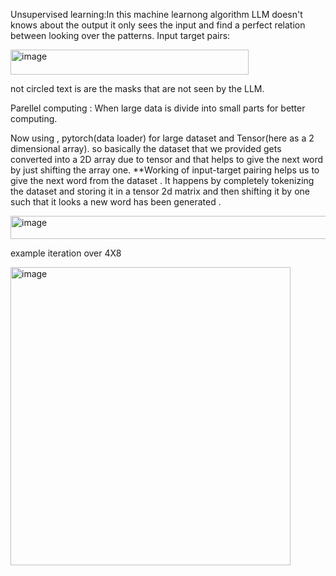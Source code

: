 Unsupervised learning:In this machine learnong algorithm LLM doesn't knows about the output it only sees the input and find a perfect relation
                      between looking over the patterns.
Input target pairs:

  <img width="381" height="40" alt="image" src="https://github.com/user-attachments/assets/0753e36a-d084-4161-9a7a-9474cc56e5bc" />

  not circled text is are the masks that are not seen by the LLM.


Parellel computing : When large data is divide into small parts for better computing.

Now using , pytorch(data loader) for large dataset and Tensor(here as a 2 dimensional array).
so basically the dataset that we provided gets converted into a 2D array due to tensor and that helps to give the next word by just shifting the array one.
**Working of input-target pairing helps us to give the next word from the dataset . It happens by completely tokenizing the dataset and storing it in a tensor 2d matrix and then shifting it by one such that it looks a new word has been generated .

<img width="722" height="37" alt="image" src="https://github.com/user-attachments/assets/aed3e8c3-330a-45d6-a682-8e61053ba6bb" />


example iteration over 4X8

<img width="448" height="477" alt="image" src="https://github.com/user-attachments/assets/f37f8561-8c13-44e1-98ec-e8cadc526fff" />


                      

